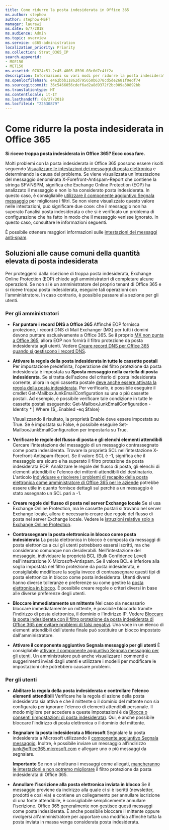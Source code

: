 ```yaml
---
title: Come ridurre la posta indesiderata in Office 365
ms.author: stephow
author: stephow-MSFT
manager: laurawi
ms.date: 6/7/2018
ms.audience: Admin
ms.topic: overview
ms.service: o365-administration
localization_priority: Priority
ms.collection: Strat_O365_IP
search.appverid:
- MOE150
- MET150
ms.assetid: 07824c51-2c45-4005-8596-03c0d7c4ff2a
description: Informazioni su vari modi per ridurre la posta indesiderata in Office 365.
ms.openlocfilehash: e462bbb11862d795650b6378cd5de2681f0edf74
ms.sourcegitcommit: 36c5466056cdef6ad2a8d9372f2bc009a30892bb
ms.translationtype: HT
ms.contentlocale: it-IT
ms.lasthandoff: 08/27/2018
ms.locfileid: "22530879"
---
```

# <a name="how-to-reduce-spam-email-in-office-365"></a>Come ridurre la posta indesiderata in Office 365

 **Si riceve troppa posta indesiderata in Office 365? Ecco cosa fare.**
  
Molti problemi con la posta indesiderata in Office 365 possono essere risolti seguendo [Visualizzare le intestazioni dei messaggi di posta elettronica](https://support.office.com/article/cd039382-dc6e-4264-ac74-c048563d212c) e determinando la causa del problema. Se viene visualizzata un'intestazione del messaggio denominata X-Forefront-Antispam-Report che contiene la stringa SFV:NSPM, significa che Exchange Online Protection (EOP) ha analizzato il messaggio e non lo ha considerato posta indesiderata. In questo caso, è consigliabile [utilizzare il componente aggiuntivo Segnala messaggio](https://support.office.com/article/b5caa9f1-cdf3-4443-af8c-ff724ea719d2) per migliorare i filtri. Se non viene visualizzato questo valore nelle intestazioni, può significare due cose: che il messaggio non ha superato l'analisi posta indesiderata o che si è verificato un problema di configurazione che ha fatto in modo che il messaggio venisse ignorato. In questo caso, consultare le informazioni seguenti. 
  
È possibile ottenere maggiori informazioni sulle [intestazioni dei messaggi anti-spam](https://technet.microsoft.com/library/dn205071%28v=exchg.150%29.aspx).
  
## <a name="solutions-to-common-causes-of-getting-too-much-spam"></a>Soluzioni alle cause comuni della quantità elevata di posta indesiderata

Per proteggersi dalla ricezione di troppa posta indesiderata, Exchange Online Protection (EOP) chiede agli amministratori di completare alcune operazioni. Se non si è un amministratore del proprio tenant di Office 365 e si riceve troppa posta indesiderata, eseguire tali operazioni con l'amministratore. In caso contrario, è possibile passare alla sezione per gli utenti.
  
### <a name="for-admins"></a>Per gli amministratori

- **Far puntare i record DNS a Office 365** Affinché EOP fornisca protezione, i record DNS di Mail Exchanger (MX) per tutti i domini devono puntare esclusivamente a Office 365. Se il proprio [MX non punta a Office 365](https://blogs.msdn.microsoft.com/tzink/2017/12/28/if-you-use-office-365-but-your-mx-record-doesnt-point-to-office-you-may-want-to-close-down-your-security-settings/), allora EOP non fornirà il filtro protezione da posta indesiderata agli utenti. Vedere [Creare record DNS per Office 365 quando si gestiscono i record DNS](https://support.office.com/article/b0f3fdca-8a80-4e8e-9ef3-61e8a2a9ab23).
    
- **Attivare la regola della posta indesiderata in tutte le cassette postali** Per impostazione predefinita, l'operazione del filtro protezione da posta indesiderata è impostata su **Sposta messaggio nella cartella di posta indesiderata**. Se si tratta dell'azione del criterio di posta indesiderata corrente, allora in ogni cassetta postale [deve anche essere attivata la regola della posta indesiderata](https://blogs.msdn.microsoft.com/tzink/2017/12/14/making-sure-your-junk-email-filtering-is-enabled-in-office-365/). Per verificarlo, è possibile eseguire il cmdlet Get-MailboxJunkEmailConfiguration su una o più cassette postali. Ad esempio, è possibile verificare tale condizione in tutte le cassette postali eseguendo: Get-MailboxJunkEmailConfiguration -Identity \* | Where {$_.Enabled -eq $false}
    
    Visualizzando il risultato, la proprietà Enable deve essere impostata su True. Se è impostata su False, è possibile eseguire Set-MailboxJunkEmailConfiguration per impostarla su True.
    
- **Verificare le regole del flusso di posta e gli elenchi elementi attendibili** Cercare l'intestazione del messaggio di un messaggio contrassegnato come posta indesiderata. Trovare la proprietà SCL nell'intestazione X-Forefront-Antispam-Report. Se il valore SCL è -1, significa che il messaggio era sicuro e ha superato il filtro protezione da posta indesiderata EOP. Analizzare le regole del flusso di posta, gli elenchi di elementi attendibili e l'elenco dei mittenti attendibili del destinatario. L'articolo [Individuare e risolvere i problemi di recapito della posta elettronica come amministratore di Office 365 per le aziende](https://support.office.com/article/e7758b99-1896-41db-bf39-51e2dba21de6) potrebbe essere utile in quanto fornisce dettagli sul perché a un messaggio è stato assegnato un SCL pari a -1. 
    
- **Creare regole del flusso di posta nel server Exchange locale** Se si usa Exchange Online Protection, ma le cassette postali si trovano nel server Exchange locale, allora è necessario creare due regole del flusso di posta nel server Exchange locale. Vedere le [istruzioni relative solo a Exchange Online Protection](https://technet.microsoft.com/library/ms.exch.eac.EditAntispamPolicy_SpamAction%28EXCHG.150%29.aspx?v=15.20.548.14&amp;l=1&amp;s=BPOS_S_E15_0).
    
- **Contrassegnare la posta elettronica in blocco come posta indesiderata** La posta elettronica in blocco è composta da messaggi di posta elettronica a cui gli utenti potrebbero essersi iscritti, ma che considerano comunque non desiderabili. Nell'intestazione del messaggio, individuare la proprietà BCL (Bulk Confidence Level) nell'intestazione X-Microsoft-Antispam. Se il valore BCL è inferiore alla soglia impostata nel filtro protezione da posta indesiderata, è consigliabile modificare la soglia invece di contrassegnare questi tipi di posta elettronica in blocco come posta indesiderata. Utenti diversi hanno diverse tolleranze e preferenze su come gestire la [posta elettronica in blocco](https://blogs.msdn.microsoft.com/tzink/2014/08/25/different-levels-of-bulk-mail-filtering-in-office-365/). È possibile creare regole o criteri diversi in base alle diverse preferenze degli utenti. 
    
- **Bloccare immediatamente un mittente** Nel caso sia necessario bloccare immediatamente un mittente, è possibile bloccarlo tramite l'indirizzo di posta elettronica, il dominio o l'indirizzo IP. Vedere [Bloccare la posta indesiderata con il filtro protezione da posta indesiderata di Office 365 per evitare problemi di falsi negativi](block-email-spam-to-prevent-false-negatives.md). Una voce in un elenco di elementi attendibili dell'utente finale può sostituire un blocco impostato dall'amministratore.
    
- **Attivare il componente aggiuntivo Segnala messaggio per gli utenti** È consigliabile [attivare il componente aggiuntivo Segnala messaggio per gli utenti](enable-the-report-message-add-in.md). Un amministratore può anche visualizzare i commenti e suggerimenti inviati dagli utenti e utilizzare i modelli per modificare le impostazioni che potrebbero causare problemi.
    
### <a name="for-users"></a>Per gli utenti

- **Abilitare la regola della posta indesiderata e controllare l'elenco elementi attendibili** Verificare he la regola di azione della posta indesiderata sia attiva e che il mittente o il dominio del mittente non sia configurato per ignorare l'elenco di elementi attendibili personale. Il modo migliore per accedere a queste impostazioni è da [Blocca o consenti (impostazioni di posta indesiderata)](https://support.office.com/article/48c9f6f7-2309-4f95-9a4d-de987e880e46). Qui, è anche possibile bloccare l'indirizzo di posta elettronica o il dominio del mittente.
    
- **Segnalare la posta indesiderata a Microsoft** Segnalare la posta indesiderata a Microsoft utilizzando il [componente aggiuntivo Segnala messaggio](https://support.office.com/article/b5caa9f1-cdf3-4443-af8c-ff724ea719d2). Inoltre, è possibile inviare un messaggio all'indirizzo junk@office365.microsoft.com e allegare uno o più messaggi da segnalare.
    
    **Importante** Se non si inoltrano i messaggi come allegati, [mancheranno le intestazioni e non potremo migliorare](https://blogs.msdn.microsoft.com/tzink/2017/11/30/when-creating-support-tickets-about-spam-be-sure-to-include-message-headers/) il filtro protezione da posta indesiderata di Office 365. 
    
- **Annullare l'iscrizione alla posta elettronica inviata in blocco** Se il messaggio proviene da indirizzo alla quale ci si è iscritti (newsletter, prodotti e così via) e contiene un collegamento per annullare iscrizione di una fonte attendibile, è consigliabile semplicemente annullare l'iscrizione. Office 365 generalmente non gestisce questi messaggi come posta indesiderata. È anche possibile bloccare il mittente oppure rivolgersi all'amministratore per apportare una modifica affinché tutta la posta inviata in massa venga considerata posta indesiderata. 
    

